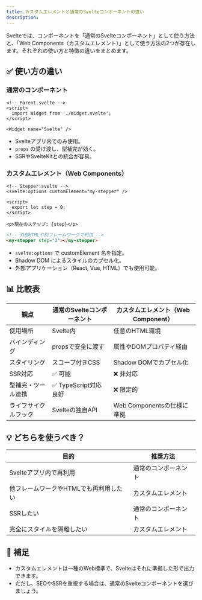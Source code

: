 ```yaml
---
title: カスタムエレメントと通常のSvelteコンポーネントの違い
description: 
---
```


Svelteでは、コンポーネントを「通常のSvelteコンポーネント」として使う方法と、「Web Components（カスタムエレメント）」として使う方法の2つが存在します。それぞれの使い方と特徴の違いをまとめます。

## ✅ 使い方の違い

### 通常のコンポーネント

```svelte
<!-- Parent.svelte -->
<script>
  import Widget from './Widget.svelte';
</script>

<Widget name="Svelte" />
```

- Svelteアプリ内でのみ使用。
- `props` の受け渡し、型補完が効く。
- SSRやSvelteKitとの統合が容易。

### カスタムエレメント（Web Components）

```svelte
<!-- Stepper.svelte -->
<svelte:options customElement="my-stepper" />

<script>
  export let step = 0;
</script>

<p>現在のステップ: {step}</p>
```

```html
<!-- 外部HTMLや別フレームワークで利用 -->
<my-stepper step="2"></my-stepper>
```

- `svelte:options` で customElement 名を指定。
- Shadow DOM によるスタイルのカプセル化。
- 外部アプリケーション（React, Vue, HTML）でも使用可能。

## 📊 比較表

| 観点                     | 通常のSvelteコンポーネント           | カスタムエレメント（Web Component） |
|--------------------------|------------------------------------|--------------------------------------|
| 使用場所                | Svelte内                          | 任意のHTML環境                       |
| バインディング           | propsで安全に渡す                  | 属性やDOMプロパティ経由              |
| スタイリング            | スコープ付きCSS                   | Shadow DOMでカプセル化               |
| SSR対応                 | ✅ 可能                            | ❌ 非対応                             |
| 型補完・ツール連携      | ✅ TypeScript対応良好              | ❌ 限定的                             |
| ライフサイクルフック    | Svelteの独自API                   | Web Componentsの仕様に準拠           |

## 💡 どちらを使うべき？

| 目的                                             | 推奨方法             |
|--------------------------------------------------|----------------------|
| Svelteアプリ内で再利用                          | 通常のコンポーネント |
| 他フレームワークやHTMLでも再利用したい           | カスタムエレメント   |
| SSRしたい                                        | 通常のコンポーネント |
| 完全にスタイルを隔離したい                       | カスタムエレメント   |

## 🧠 補足

- カスタムエレメントは一種のWeb標準で、Svelteはそれに準拠した形で出力できます。
- ただし、SEOやSSRを重視する場合は、通常のSvelteコンポーネントを選びましょう。